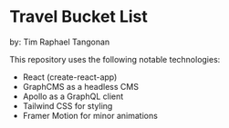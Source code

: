 # Travel Bucket List
by: Tim Raphael Tangonan

This repository uses the following notable technologies:
- React (create-react-app)
- GraphCMS as a headless CMS
- Apollo as a GraphQL client
- Tailwind CSS for styling
- Framer Motion for minor animations